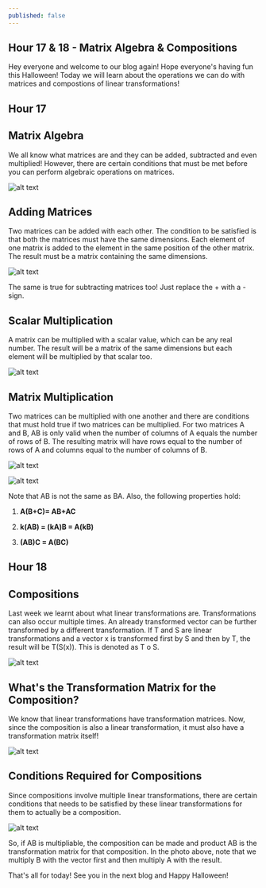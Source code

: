 ```yaml
---
published: false
---
```

## Hour 17 & 18 - Matrix Algebra & Compositions

Hey everyone and welcome to our blog again! Hope everyone's having fun this Halloween! Today we will learn about the operations we can do with matrices and compostions of linear transformations!

## Hour 17

## Matrix Algebra

We all know what matrices are and they can be added, subtracted and even multiplied! However, there are certain conditions that must be met before you can perform algebraic operations on matrices.

 ![alt text](https://github.com/nilu-24/nilu-24.github.io/blob/master/_posts/17-18.001.jpeg?raw=true)

## Adding Matrices

Two matrices can be added with each other. The condition to be satisfied is that both the matrices must have the same dimensions. Each element of one matrix is added to the element in the same position of the other matrix. The result must be a matrix containing the same dimensions. 

![alt text](https://github.com/nilu-24/nilu-24.github.io/blob/master/_posts/17-18.002.jpeg?raw=true)

The same is true for subtracting matrices too! Just replace the + with a - sign.

## Scalar Multiplication

A matrix can be multiplied with a scalar value, which can be any real number. The result will be a matrix of the same dimensions but each element will be multiplied by that scalar too.

![alt text](https://github.com/nilu-24/nilu-24.github.io/blob/master/_posts/17-18.003.jpeg?raw=true)

## Matrix Multiplication

Two matrices can be multiplied with one another and there are conditions that must hold true if two matrices can be multiplied. For two matrices A and B, AB is only valid when the number of columns of A equals the number of rows of B. The resulting matrix will have rows equal to the number of rows of A and columns equal to the number of columns of B.

![alt text](https://github.com/nilu-24/nilu-24.github.io/blob/master/_posts/17-18.004.jpeg?raw=true)

![alt text](https://github.com/nilu-24/nilu-24.github.io/blob/master/_posts/17-18.005.jpeg?raw=true)


Note that AB is not the same as BA. Also, the following properties hold:

1) **A(B+C)= AB+AC**

2) **k(AB) = (kA)B = A(kB)**

3) **(AB)C = A(BC)**

## Hour 18

## Compositions

Last week we learnt about what linear transformations are. Transformations can also occur multiple times. An already transformed vector can be further transformed by a different transformation. If T and S are linear transformations and a vector x is transformed first by S and then by T, the result will be T(S(x)). This is denoted as T o S.

![alt text](https://github.com/nilu-24/nilu-24.github.io/blob/master/_posts/17-18.006.jpeg?raw=true)

## What's the Transformation Matrix for the Composition?

We know that linear transformations have transformation matrices. Now, since the composition is also a linear transformation, it must also have a transformation matrix itself!

![alt text](https://github.com/nilu-24/nilu-24.github.io/blob/master/_posts/17-18.007.jpeg?raw=true)

## Conditions Required for Compositions

Since compositions involve multiple linear transformations, there are certain conditions that needs to be satisfied by these linear transformations for them to actually be a composition.

![alt text](https://github.com/nilu-24/nilu-24.github.io/blob/master/_posts/17-18.008.jpeg?raw=true)

So, if AB is multipliable, the composition can be made and product AB is the transformation matrix for that composition. In the photo above, note that we multiply B with the vector first and then multiply A with the result.

That's all for today! See you in the next blog and Happy Halloween!


